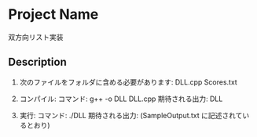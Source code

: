 # Project Name
双方向リスト実装
## Description
1. 次のファイルをフォルダに含める必要があります:
DLL.cpp
Scores.txt

2. コンパイル:
コマンド: g++ -o DLL DLL.cpp
期待される出力: DLL

3. 実行:
コマンド: ./DLL
期待される出力: (SampleOutput.txt に記述されているとおり)
